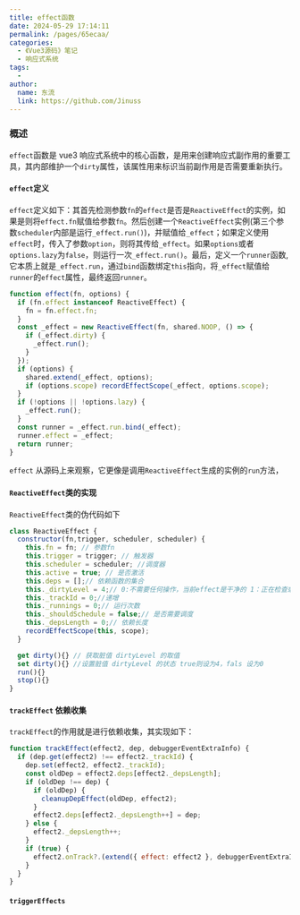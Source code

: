 ```yaml
---
title: effect函数
date: 2024-05-29 17:14:11
permalink: /pages/65ecaa/
categories:
  - 《Vue3源码》笔记
  - 响应式系统
tags:
  -
author:
  name: 东流
  link: https://github.com/Jinuss
---
```


### 概述

`effect`函数是 vue3 响应式系统中的核心函数，是用来创建响应式副作用的重要工具，其内部维护一个`dirty`属性，该属性用来标识当前副作用是否需要重新执行。

#### `effect`定义

`effect`定义如下：其首先检测参数`fn`的`effect`是否是`ReactiveEffect`的实例，如果是则将`effect.fn`赋值给参数`fn`。然后创建一个`ReactiveEffect`实例(第三个参数`scheduler`内部是运行`_effect.run()`)，并赋值给`_effect`；如果定义使用`effect`时，传入了参数`option`，则将其传给`_effect`。如果`options`或者`options.lazy`为`false`，则运行一次`_effect.run()`。最后，定义一个`runner`函数,它本质上就是`_effect.run`，通过`bind`函数绑定`this`指向，将`_effect`赋值给`runner`的`effect`属性，最终返回`runner`。

```js
function effect(fn, options) {
  if (fn.effect instanceof ReactiveEffect) {
    fn = fn.effect.fn;
  }
  const _effect = new ReactiveEffect(fn, shared.NOOP, () => {
    if (_effect.dirty) {
      _effect.run();
    }
  });
  if (options) {
    shared.extend(_effect, options);
    if (options.scope) recordEffectScope(_effect, options.scope);
  }
  if (!options || !options.lazy) {
    _effect.run();
  }
  const runner = _effect.run.bind(_effect);
  runner.effect = _effect;
  return runner;
}
```

`effect` 从源码上来观察，它更像是调用`ReactiveEffect`生成的实例的`run`方法，

#### `ReactiveEffect`类的实现

`ReactiveEffect`类的伪代码如下

```js
class ReactiveEffect {
  constructor(fn,trigger, scheduler, scheduler) {
    this.fn = fn; // 参数fn
    this.trigger = trigger; // 触发器
    this.scheduler = scheduler; //调度器
    this.active = true; // 是否激活
    this.deps = [];// 依赖函数的集合
    this._dirtyLevel = 4;// 0:不需要任何操作，当前effect是干净的 1：正在检查或查询 2：表示计算属性或副作用可能影响其值 3：类似于2 4：需要更新或者处理
    this._trackId = 0;//递增
    this._runnings = 0;// 运行次数
    this._shouldSchedule = false;// 是否需要调度
    this._depsLength = 0;// 依赖长度
    recordEffectScope(this, scope);
  }

  get dirty(){} // 获取脏值 dirtyLevel 的取值
  set dirty(){} //设置脏值 dirtyLevel 的状态 true则设为4，fals 设为0
  run(){}
  stop(){}
}
```

#### `trackEffect` 依赖收集

`trackEffect`的作用就是进行依赖收集，其实现如下：

```js
function trackEffect(effect2, dep, debuggerEventExtraInfo) {
  if (dep.get(effect2) !== effect2._trackId) {
    dep.set(effect2, effect2._trackId);
    const oldDep = effect2.deps[effect2._depsLength];
    if (oldDep !== dep) {
      if (oldDep) {
        cleanupDepEffect(oldDep, effect2);
      }
      effect2.deps[effect2._depsLength++] = dep;
    } else {
      effect2._depsLength++;
    }
    if (true) {
      effect2.onTrack?.(extend({ effect: effect2 }, debuggerEventExtraInfo));
    }
  }
}
```

#### `triggerEffects`
